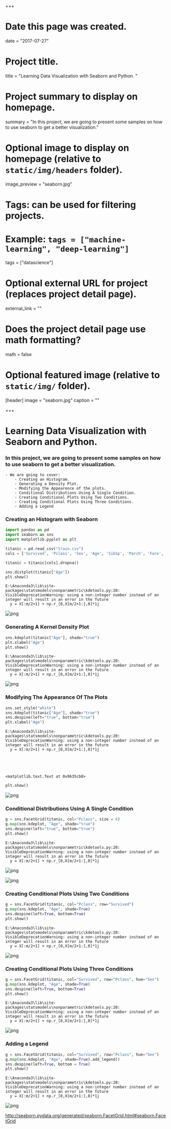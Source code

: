 +++
# Date this page was created.
date = "2017-07-27"

# Project title.
title = "Learning Data Visualization with Seaborn and Python. "

# Project summary to display on homepage.
summary = "In this project, we are going to present some samples on how to use seaborn to get a better visualization."

# Optional image to display on homepage (relative to `static/img/headers` folder).
image_preview = "seaborn.jpg"

# Tags: can be used for filtering projects.
# Example: `tags = ["machine-learning", "deep-learning"]`
tags = ["datascience"]

# Optional external URL for project (replaces project detail page).
external_link = ""

# Does the project detail page use math formatting?
math = false

# Optional featured image (relative to `static/img/` folder).
[header]
image = "seaborn.jpg"
caption = ""

+++



# Learning Data Visualization with Seaborn and Python.

### In this project, we are going to present some samples on how to use seaborn to get a better visualization.

    - We are going to cover:
        - Creating an Histogram.
        - Generating a Density Plot.
        - Modifying the Appearence of the plots.
        - Conditional Distributions Using A Single Condition.
        - Creating Conditional Plots Using Two Conditions.
        - Creating Conditional Plots Using Three Conditions.
        - Adding a Legend



### Creating an Histogram with Seaborn


```python
import pandas as pd
import seaborn as sns
import matplotlib.pyplot as plt

titanic = pd.read_csv("train.csv")
cols = ['Survived', 'Pclass', 'Sex', 'Age', 'SibSp', 'Parch', 'Fare', 'Embarked']

titanic = titanic[cols].dropna()

sns.distplot(titanic["Age"])
plt.show()
```

    E:\Anaconda3\lib\site-packages\statsmodels\nonparametric\kdetools.py:20: VisibleDeprecationWarning: using a non-integer number instead of an integer will result in an error in the future
      y = X[:m/2+1] + np.r_[0,X[m/2+1:],0]*1j



![png](/img/ds/seaborn/output_2_1.png)


### Generating A Kernel Density Plot


```python
sns.kdeplot(titanic["Age"], shade="true")
plt.xlabel("Age")
plt.show()
```

    E:\Anaconda3\lib\site-packages\statsmodels\nonparametric\kdetools.py:20: VisibleDeprecationWarning: using a non-integer number instead of an integer will result in an error in the future
      y = X[:m/2+1] + np.r_[0,X[m/2+1:],0]*1j



![png](/img/ds/seaborn/output_4_1.png)


### Modifying The Appearance Of The Plots


```python
sns.set_style("white")
sns.kdeplot(titanic["Age"], shade="true")
sns.despine(left="true", bottom="true")
plt.xlabel("Age")
```

    E:\Anaconda3\lib\site-packages\statsmodels\nonparametric\kdetools.py:20: VisibleDeprecationWarning: using a non-integer number instead of an integer will result in an error in the future
      y = X[:m/2+1] + np.r_[0,X[m/2+1:],0]*1j





    <matplotlib.text.Text at 0x9635cb0>




```python
plt.show()
```


![png](/img/ds/seaborn/output_7_0.png)


### Conditional Distributions Using A Single Condition


```python
g = sns.FacetGrid(titanic, col="Pclass", size = 6)
g.map(sns.kdeplot, "Age", shade="true")
sns.despine(left="true", bottom="true")
plt.show()
```

    E:\Anaconda3\lib\site-packages\statsmodels\nonparametric\kdetools.py:20: VisibleDeprecationWarning: using a non-integer number instead of an integer will result in an error in the future
      y = X[:m/2+1] + np.r_[0,X[m/2+1:],0]*1j



![png](/img/ds/seaborn/output_9_1.png)



![png](/img/ds/seaborn/output_9_2.png)


### Creating Conditional Plots Using Two Conditions


```python
g = sns.FacetGrid(titanic, col="Pclass", row="Survived")
g.map(sns.kdeplot, "Age", shade=True)
sns.despine(left=True, bottom=True)
plt.show()
```

    E:\Anaconda3\lib\site-packages\statsmodels\nonparametric\kdetools.py:20: VisibleDeprecationWarning: using a non-integer number instead of an integer will result in an error in the future
      y = X[:m/2+1] + np.r_[0,X[m/2+1:],0]*1j



![png](/img/ds/seaborn/output_11_1.png)


### Creating Conditional Plots Using Three Conditions


```python
g = sns.FacetGrid(titanic, col="Survived", row="Pclass", hue="Sex")
g.map(sns.kdeplot, "Age", shade=True)
sns.despine(left=True, bottom=True)
plt.show()
```

    E:\Anaconda3\lib\site-packages\statsmodels\nonparametric\kdetools.py:20: VisibleDeprecationWarning: using a non-integer number instead of an integer will result in an error in the future
      y = X[:m/2+1] + np.r_[0,X[m/2+1:],0]*1j



![png](/img/ds/seaborn/output_13_1.png)


### Adding a Legend


```python
g = sns.FacetGrid(titanic, col="Survived", row="Pclass", hue="Sex")
g.map(sns.kdeplot, "Age", shade=True).add_legend()
sns.despine(left=True, bottom = True)
plt.show()

```

    E:\Anaconda3\lib\site-packages\statsmodels\nonparametric\kdetools.py:20: VisibleDeprecationWarning: using a non-integer number instead of an integer will result in an error in the future
      y = X[:m/2+1] + np.r_[0,X[m/2+1:],0]*1j



![png](/img/ds/seaborn/output_15_1.png)


http://seaborn.pydata.org/generated/seaborn.FacetGrid.html#seaborn.FacetGrid


```python

```
